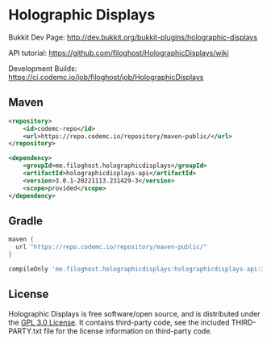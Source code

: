 Holographic Displays
===================

Bukkit Dev Page: http://dev.bukkit.org/bukkit-plugins/holographic-displays

API tutorial: https://github.com/filoghost/HolographicDisplays/wiki

Development Builds: https://ci.codemc.io/job/filoghost/job/HolographicDisplays

## Maven
```xml
<repository>
    <id>codemc-repo</id>
    <url>https://repo.codemc.io/repository/maven-public/</url>
</repository>
```

```xml
<dependency>
    <groupId>me.filoghost.holographicdisplays</groupId>
    <artifactId>holographicdisplays-api</artifactId>
    <version>3.0.1-20221113.231429-3</version>
    <scope>provided</scope>
</dependency>
```

## Gradle
```groovy
maven {
  url "https://repo.codemc.io/repository/maven-public/"
}
```

```groovy
compileOnly 'me.filoghost.holographicdisplays:holographicdisplays-api:3.0.1-20221113.231429-3'
```

## License
Holographic Displays is free software/open source, and is distributed under the [GPL 3.0 License](https://opensource.org/licenses/GPL-3.0). It contains third-party code, see the included THIRD-PARTY.txt file for the license information on third-party code.
